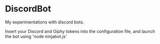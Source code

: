 # DiscordBot
My experimentations with discord bots.

Insert your Discord and Giphy tokens into the configuration file, and launch the bot using 'node ninjabot.js'
